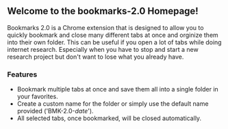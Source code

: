 ## Welcome to the bookmarks-2.0 Homepage!

Bookmarks 2.0 is a Chrome extension that is designed to allow you to quickly bookmark and close many different tabs at once and orginize them into their own folder.  This can be useful if you open a lot of tabs while doing internet research.  Especially when you have to stop and start a new research project but don't want to lose what you already have.

### Features

 -  Bookmark multiple tabs at once and save them all into a single folder in your favorites.
 - Create a custom name for the folder or simply use the default name provided ('BMK-2.0-*date*').
 - All selected tabs, once bookmarked, will be closed automatically.
